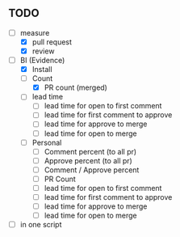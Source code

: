 ## TODO

- [ ] measure
  - [x] pull request
  - [x] review
- [ ] BI (Evidence)
  - [x] Install
  - [ ] Count
    - [x] PR count (merged)
  - [ ] lead time
    - [ ] lead time for open to first comment
    - [ ] lead time for first comment to approve
    - [ ] lead time for approve to merge
    - [ ] lead time for open to merge
  - [ ] Personal
    - [ ] Comment percent (to all pr)
    - [ ] Approve percent (to all pr)
    - [ ] Comment / Approve percent
    - [ ] PR Count
    - [ ] lead time for open to first comment
    - [ ] lead time for first comment to approve
    - [ ] lead time for approve to merge
    - [ ] lead time for open to merge
- [ ] in one script